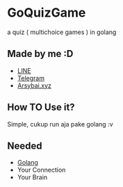 # GoQuizGame
  a quiz ( multichoice games ) in golang

## Made by me :D
  - [LINE](https://line.me/ti/p/~arsy22bai)
  - [Telegram](t.me/arsybai)
  - [Arsybai.xyz](https://arsybai.xyz)

## How TO Use it?
  Simple, cukup run aja pake golang :v

## Needed 
  - [Golang](https://golang.org/)
  - Your Connection
  - Your Brain
